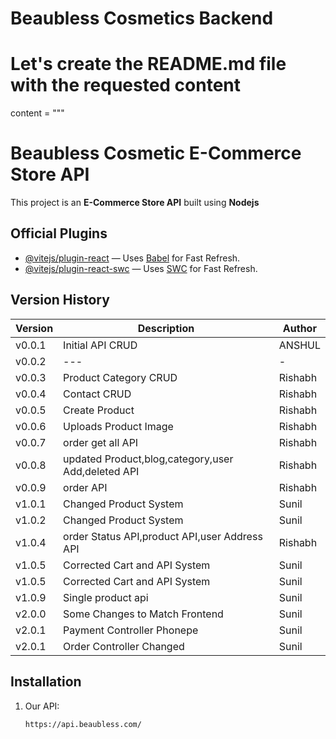# Beaubless Cosmetics Backend

# Let's create the README.md file with the requested content

content = """

# Beaubless Cosmetic E-Commerce Store API

This project is an **E-Commerce Store API** built using **Nodejs**

## Official Plugins

- [@vitejs/plugin-react](https://github.com/vitejs/vite-plugin-react) — Uses [Babel](https://babeljs.io/) for Fast Refresh.
- [@vitejs/plugin-react-swc](https://github.com/vitejs/vite-plugin-react-swc) — Uses [SWC](https://swc.rs/) for Fast Refresh.

## Version History

| Version | Description                                        | Author  |
| ------- | -------------------------------------------------- | ------- |
| v0.0.1  | Initial API CRUD                                   | ANSHUL  |
| v0.0.2  | ---                                                | -       |
| v0.0.3  | Product Category CRUD                              | Rishabh |
| v0.0.4  | Contact CRUD                                       | Rishabh |
| v0.0.5  | Create Product                                     | Rishabh |
| v0.0.6  | Uploads Product Image                              | Rishabh |
| v0.0.7  | order get all API                                  | Rishabh |
| v0.0.8  | updated Product,blog,category,user Add,deleted API | Rishabh |
| v0.0.9  | order API                                          | Rishabh |
| v1.0.1  | Changed Product System                             | Sunil   |
| v1.0.2  | Changed Product System                             | Sunil   |
| v1.0.4  | order Status API,product API,user Address API      | Rishabh |
| v1.0.5  | Corrected Cart and API System                      | Sunil   |
| v1.0.5  | Corrected Cart and API System                      | Sunil   |
| v1.0.9  | Single product api                                 | Sunil   |
| v2.0.0  | Some Changes to Match Frontend                     | Sunil   |
| v2.0.1  | Payment Controller Phonepe                         | Sunil   |
| v2.0.1  | Order Controller Changed                           | Sunil   |

## Installation

1. Our API:

   ```bash
   https://api.beaubless.com/

   ```

